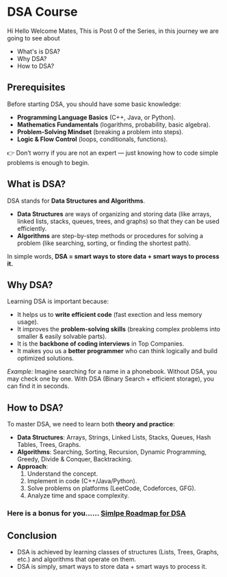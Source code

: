 # DSA Course

Hi Hello Welcome Mates, This is Post 0 of the Series, in this journey we are going to see about

- What's is DSA?
- Why DSA?
- How to DSA?

## Prerequisites

Before starting DSA, you should have some basic knowledge:

- **Programming Language Basics** (C++, Java, or Python).  
- **Mathematics Fundamentals** (logarithms, probability, basic algebra).  
- **Problem-Solving Mindset** (breaking a problem into steps).  
- **Logic & Flow Control** (loops, conditionals, functions).  

👉 Don’t worry if you are not an expert — just knowing how to code simple problems is enough to begin.

## What is DSA?

DSA stands for **Data Structures and Algorithms**.  

- **Data Structures** are ways of organizing and storing data (like arrays, linked lists, stacks, queues, trees, and graphs) so that they can be used efficiently.  
- **Algorithms** are step-by-step methods or procedures for solving a problem (like searching, sorting, or finding the shortest path).  

In simple words, **DSA = smart ways to store data + smart ways to process it.**

## Why DSA?

Learning DSA is important because:  

- It helps us to **write efficient code** (fast exection and less memory usage).  
- It improves the **problem-solving skills** (breaking complex problems into smaller & easily solvable parts).  
- It is the **backbone of coding interviews** in Top Companies.  
- It makes you us a **better programmer** who can think logically and build optimized solutions.  

*Example:* Imagine searching for a name in a phonebook. Without DSA, you may check one by one. With DSA (Binary Search + efficient storage), you can find it in seconds.  

## How to DSA?

To master DSA, we need to learn both **theory and practice**:  

- **Data Structures**: Arrays, Strings, Linked Lists, Stacks, Queues, Hash Tables, Trees, Graphs.  
- **Algorithms**: Searching, Sorting, Recursion, Dynamic Programming, Greedy, Divide & Conquer, Backtracking.  
- **Approach**:  
  1. Understand the concept.  
  2. Implement in code (C++/Java/Python).  
  3. Solve problems on platforms (LeetCode, Codeforces, GFG).  
  4. Analyze time and space complexity.  

### Here is a bonus for you...... [Simlpe Roadmap for DSA](/Post%200%20-%20Introduction/BONUS.md)

## Conclusion

- DSA is achieved by learning classes of structures (Lists, Trees, Graphs, etc.) and algorithms that operate on them.
- DSA is simply, smart ways to store data + smart ways to process it.



